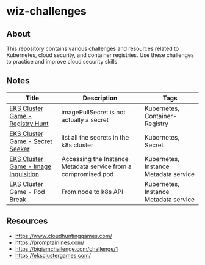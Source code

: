 # wiz-challenges

## About

This repository contains various challenges and resources related to Kubernetes, cloud security, and container registries. Use these challenges to practice and improve cloud security skills.

## Notes

| Title                                                                                             | Description                                                    | Tags                                  |
| ------------------------------------------------------------------------------------------------- | -------------------------------------------------------------- | ------------------------------------- |
| [EKS Cluster Game - Registry Hunt](notes/EKS%20Cluster%20Game%20-%20Registry%20Hunt.md)           | imagePullSecret is not actually a secret                       | Kubernetes, Container-Registry        |
| [EKS Cluster Game - Secret Seeker](notes/EKS%20Cluster%20Game%20-%20Secret%20Seeker.md)           | list all the secrets in the k8s cluster                        | Kubernetes, Secret                    |
| [EKS Cluster Game - Image Inquisition](./notes/EKS%20Cluster%20Game%20-%20Image%20Inquisition.md) | Accessing the Instance Metadata service from a compromised pod | Kubernetes, Instance Metadata service |
| EKS Cluster Game - Pod Break                                                                      | From node to k8s API                                           | Kubernetes, Instance Metadata service |


## Resources

- https://www.cloudhuntinggames.com/
- https://promptairlines.com/
- https://bigiamchallenge.com/challenge/1
- https://eksclustergames.com/
